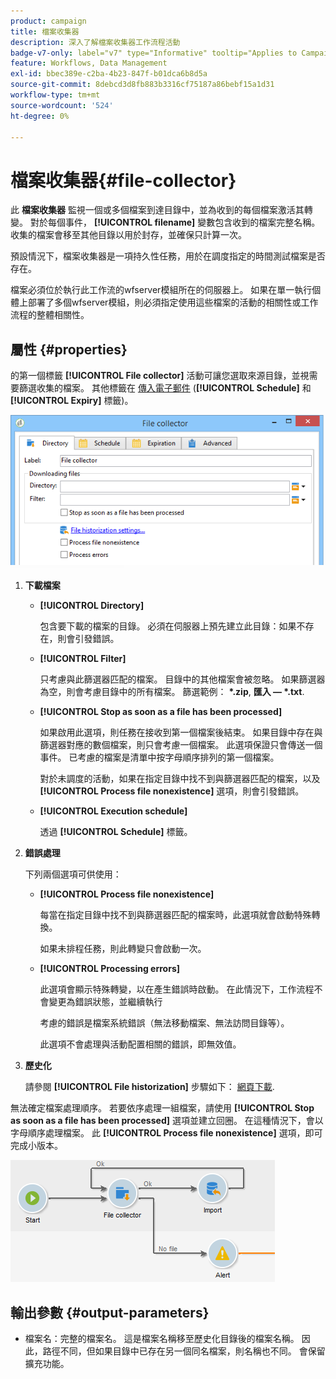 ```yaml
---
product: campaign
title: 檔案收集器
description: 深入了解檔案收集器工作流程活動
badge-v7-only: label="v7" type="Informative" tooltip="Applies to Campaign Classic v7 only"
feature: Workflows, Data Management
exl-id: bbec389e-c2ba-4b23-847f-b01dca6b8d5a
source-git-commit: 8debcd3d8fb883b3316cf75187a86bebf15a1d31
workflow-type: tm+mt
source-wordcount: '524'
ht-degree: 0%

---
```


# 檔案收集器{#file-collector}



此 **檔案收集器** 監視一個或多個檔案到達目錄中，並為收到的每個檔案激活其轉變。 對於每個事件， **[!UICONTROL filename]** 變數包含收到的檔案完整名稱。 收集的檔案會移至其他目錄以用於封存，並確保只計算一次。

預設情況下，檔案收集器是一項持久性任務，用於在調度指定的時間測試檔案是否存在。

檔案必須位於執行此工作流的wfserver模組所在的伺服器上。 如果在單一執行個體上部署了多個wfserver模組，則必須指定使用這些檔案的活動的相關性或工作流程的整體相關性。

## 屬性 {#properties}

的第一個標籤 **[!UICONTROL File collector]** 活動可讓您選取來源目錄，並視需要篩選收集的檔案。 其他標籤在 [傳入電子郵件](inbound-emails.md) (**[!UICONTROL Schedule]** 和 **[!UICONTROL Expiry]** 標籤)。

![](assets/file_collect_edit.png)

1. **下載檔案**

   * **[!UICONTROL Directory]**

      包含要下載的檔案的目錄。 必須在伺服器上預先建立此目錄：如果不存在，則會引發錯誤。

   * **[!UICONTROL Filter]**

      只考慮與此篩選器匹配的檔案。 目錄中的其他檔案會被忽略。 如果篩選器為空，則會考慮目錄中的所有檔案。 篩選範例： **&#42;.zip**, **匯入 — &#42;.txt**.

   * **[!UICONTROL Stop as soon as a file has been processed]**

      如果啟用此選項，則任務在接收到第一個檔案後結束。 如果目錄中存在與篩選器對應的數個檔案，則只會考慮一個檔案。 此選項保證只會傳送一個事件。 已考慮的檔案是清單中按字母順序排列的第一個檔案。

      對於未調度的活動，如果在指定目錄中找不到與篩選器匹配的檔案，以及 **[!UICONTROL Process file nonexistence]** 選項，則會引發錯誤。

   * **[!UICONTROL Execution schedule]**

      透過 **[!UICONTROL Schedule]** 標籤。

1. **錯誤處理**

   下列兩個選項可供使用：

   * **[!UICONTROL Process file nonexistence]**

      每當在指定目錄中找不到與篩選器匹配的檔案時，此選項就會啟動特殊轉換。

      如果未排程任務，則此轉變只會啟動一次。

   * **[!UICONTROL Processing errors]**

      此選項會顯示特殊轉變，以在產生錯誤時啟動。 在此情況下，工作流程不會變更為錯誤狀態，並繼續執行

      考慮的錯誤是檔案系統錯誤（無法移動檔案、無法訪問目錄等）。

      此選項不會處理與活動配置相關的錯誤，即無效值。

1. **歷史化**

   請參閱 **[!UICONTROL File historization]** 步驟如下： [網頁下載](web-download.md).

無法確定檔案處理順序。 若要依序處理一組檔案，請使用 **[!UICONTROL Stop as soon as a file has been processed]** 選項並建立回圈。 在這種情況下，會以字母順序處理檔案。 此 **[!UICONTROL Process file nonexistence]** 選項，即可完成小版本。

![](assets/file_collect_loop.png)

## 輸出參數 {#output-parameters}

* 檔案名：完整的檔案名。 這是檔案名稱移至歷史化目錄後的檔案名稱。 因此，路徑不同，但如果目錄中已存在另一個同名檔案，則名稱也不同。 會保留擴充功能。
